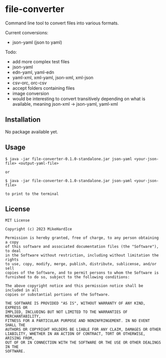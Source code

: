 # file-converter

Command line tool to convert files into various formats.

Current conversions:
+ json-yaml (json to yaml)

Todo:
+ add more complex test files
+ json-yaml
+ edn-yaml, yaml-edn
+ yaml-xml, xml-yaml, json-xml, xml-json
+ csv-orc, orc-csv
+ accept folders containing files
+ image conversion
+ would be interesting to convert transitively depending on what is available,
  meaning json-xml -> json-yaml, yaml-xml

## Installation

No package available yet.

## Usage

    $ java -jar file-converter-0.1.0-standalone.jar json-yaml <your-json-file> <output-yaml-file>

    or

    $ java -jar file-converter-0.1.0-standalone.jar json-yaml <your-json-file>

    to print to the terminal


## License

```
MIT License

Copyright (c) 2023 MikeHardIce

Permission is hereby granted, free of charge, to any person obtaining a copy
of this software and associated documentation files (the "Software"), to deal
in the Software without restriction, including without limitation the rights
to use, copy, modify, merge, publish, distribute, sublicense, and/or sell
copies of the Software, and to permit persons to whom the Software is
furnished to do so, subject to the following conditions:

The above copyright notice and this permission notice shall be included in all
copies or substantial portions of the Software.

THE SOFTWARE IS PROVIDED "AS IS", WITHOUT WARRANTY OF ANY KIND, EXPRESS OR
IMPLIED, INCLUDING BUT NOT LIMITED TO THE WARRANTIES OF MERCHANTABILITY,
FITNESS FOR A PARTICULAR PURPOSE AND NONINFRINGEMENT. IN NO EVENT SHALL THE
AUTHORS OR COPYRIGHT HOLDERS BE LIABLE FOR ANY CLAIM, DAMAGES OR OTHER
LIABILITY, WHETHER IN AN ACTION OF CONTRACT, TORT OR OTHERWISE, ARISING FROM,
OUT OF OR IN CONNECTION WITH THE SOFTWARE OR THE USE OR OTHER DEALINGS IN THE
SOFTWARE.
```
